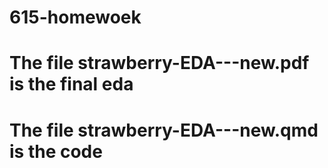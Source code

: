 # 615-homewoek
# The file strawberry-EDA---new.pdf is the final eda
# The file strawberry-EDA---new.qmd is the code
